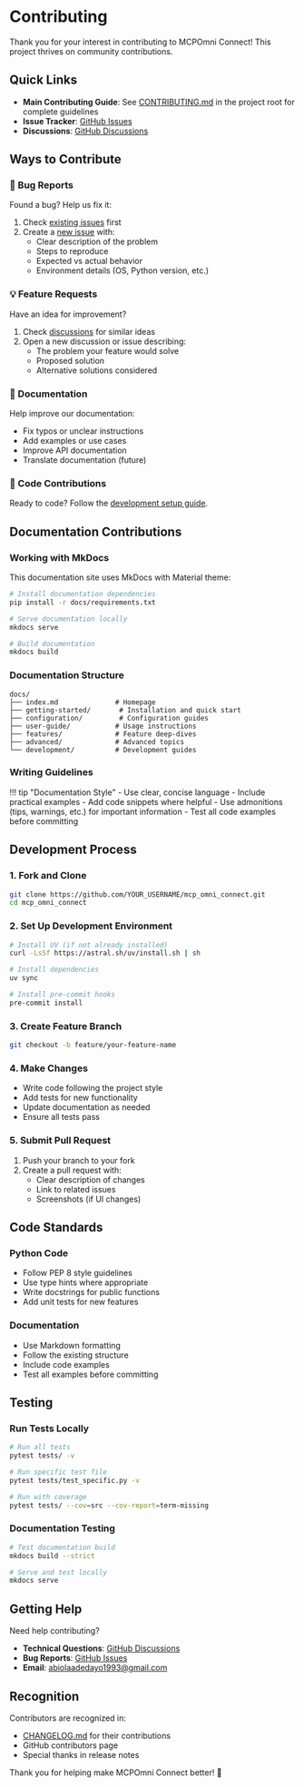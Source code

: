 # Contributing

Thank you for your interest in contributing to MCPOmni Connect! This project thrives on community contributions.

## Quick Links

- **Main Contributing Guide**: See [CONTRIBUTING.md](../../CONTRIBUTING.md) in the project root for complete guidelines
- **Issue Tracker**: [GitHub Issues](https://github.com/Abiorh001/mcp_omni_connect/issues)
- **Discussions**: [GitHub Discussions](https://github.com/Abiorh001/mcp_omni_connect/discussions)

## Ways to Contribute

### 🐛 Bug Reports
Found a bug? Help us fix it:

1. Check [existing issues](https://github.com/Abiorh001/mcp_omni_connect/issues) first
2. Create a [new issue](https://github.com/Abiorh001/mcp_omni_connect/issues/new) with:
   - Clear description of the problem
   - Steps to reproduce
   - Expected vs actual behavior
   - Environment details (OS, Python version, etc.)

### 💡 Feature Requests
Have an idea for improvement?

1. Check [discussions](https://github.com/Abiorh001/mcp_omni_connect/discussions) for similar ideas
2. Open a new discussion or issue describing:
   - The problem your feature would solve
   - Proposed solution
   - Alternative solutions considered

### 📝 Documentation
Help improve our documentation:

- Fix typos or unclear instructions
- Add examples or use cases
- Improve API documentation
- Translate documentation (future)

### 🔧 Code Contributions
Ready to code? Follow the [development setup guide](../../CONTRIBUTING.md#development-setup).

## Documentation Contributions

### Working with MkDocs

This documentation site uses MkDocs with Material theme:

```bash
# Install documentation dependencies
pip install -r docs/requirements.txt

# Serve documentation locally
mkdocs serve

# Build documentation
mkdocs build
```

### Documentation Structure

```
docs/
├── index.md              # Homepage
├── getting-started/       # Installation and quick start
├── configuration/         # Configuration guides
├── user-guide/           # Usage instructions
├── features/             # Feature deep-dives
├── advanced/             # Advanced topics
└── development/          # Development guides
```

### Writing Guidelines

!!! tip "Documentation Style"
    - Use clear, concise language
    - Include practical examples
    - Add code snippets where helpful
    - Use admonitions (tips, warnings, etc.) for important information
    - Test all code examples before committing

## Development Process

### 1. Fork and Clone

```bash
git clone https://github.com/YOUR_USERNAME/mcp_omni_connect.git
cd mcp_omni_connect
```

### 2. Set Up Development Environment

```bash
# Install UV (if not already installed)
curl -LsSf https://astral.sh/uv/install.sh | sh

# Install dependencies
uv sync

# Install pre-commit hooks
pre-commit install
```

### 3. Create Feature Branch

```bash
git checkout -b feature/your-feature-name
```

### 4. Make Changes

- Write code following the project style
- Add tests for new functionality
- Update documentation as needed
- Ensure all tests pass

### 5. Submit Pull Request

1. Push your branch to your fork
2. Create a pull request with:
   - Clear description of changes
   - Link to related issues
   - Screenshots (if UI changes)

## Code Standards

### Python Code
- Follow PEP 8 style guidelines
- Use type hints where appropriate
- Write docstrings for public functions
- Add unit tests for new features

### Documentation
- Use Markdown formatting
- Follow the existing structure
- Include code examples
- Test all examples before committing

## Testing

### Run Tests Locally

```bash
# Run all tests
pytest tests/ -v

# Run specific test file
pytest tests/test_specific.py -v

# Run with coverage
pytest tests/ --cov=src --cov-report=term-missing
```

### Documentation Testing

```bash
# Test documentation build
mkdocs build --strict

# Serve and test locally
mkdocs serve
```

## Getting Help

Need help contributing?

- **Technical Questions**: [GitHub Discussions](https://github.com/Abiorh001/mcp_omni_connect/discussions)
- **Bug Reports**: [GitHub Issues](https://github.com/Abiorh001/mcp_omni_connect/issues)
- **Email**: abiolaadedayo1993@gmail.com

## Recognition

Contributors are recognized in:

- [CHANGELOG.md](../changelog.md) for their contributions
- GitHub contributors page
- Special thanks in release notes

Thank you for helping make MCPOmni Connect better! 🚀
